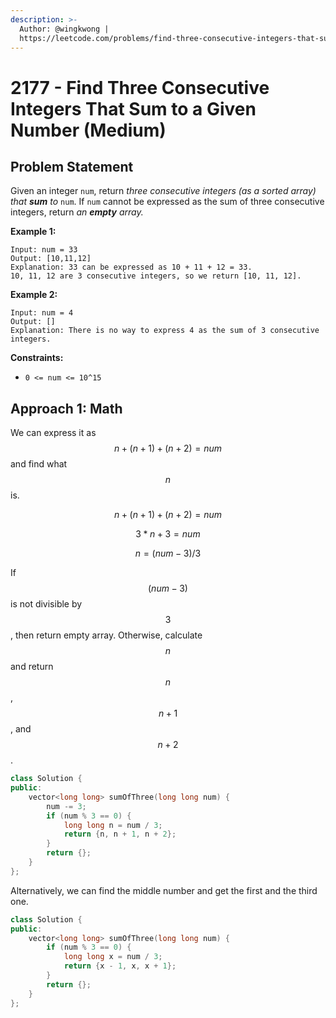 ```yaml
---
description: >-
  Author: @wingkwong |
  https://leetcode.com/problems/find-three-consecutive-integers-that-sum-to-a-given-number/
---
```


# 2177 - Find Three Consecutive Integers That Sum to a Given Number (Medium)

## Problem Statement

Given an integer `num`, return _three consecutive integers (as a sorted array) that **sum** to_ `num`. If `num` cannot be expressed as the sum of three consecutive integers, return _an **empty** array._

**Example 1:**

```
Input: num = 33
Output: [10,11,12]
Explanation: 33 can be expressed as 10 + 11 + 12 = 33.
10, 11, 12 are 3 consecutive integers, so we return [10, 11, 12].
```

**Example 2:**

```
Input: num = 4
Output: []
Explanation: There is no way to express 4 as the sum of 3 consecutive integers.
```

**Constraints:**

* `0 <= num <= 10^15`

## Approach 1: Math

We can express it as $$n + (n + 1) + (n + 2) = num$$ and find what $$n$$ is.&#x20;

$$
n + (n + 1) + (n + 2) = num
$$

$$
3 * n + 3 = num
$$

$$
n = (num - 3) / 3
$$

If $$(num - 3)$$ is not divisible by $$3$$, then return empty array. Otherwise, calculate $$n$$ and return $$n$$, $$n + 1$$, and $$n + 2$$.

```cpp
class Solution {
public:
    vector<long long> sumOfThree(long long num) {
        num -= 3;
        if (num % 3 == 0) {
            long long n = num / 3;
            return {n, n + 1, n + 2};
        }
        return {};
    }
};
```

Alternatively, we can find the middle number and get the first and the third one.

```cpp
class Solution {
public:
    vector<long long> sumOfThree(long long num) {
        if (num % 3 == 0) {
            long long x = num / 3;
            return {x - 1, x, x + 1};
        }
        return {};
    }
};
```
